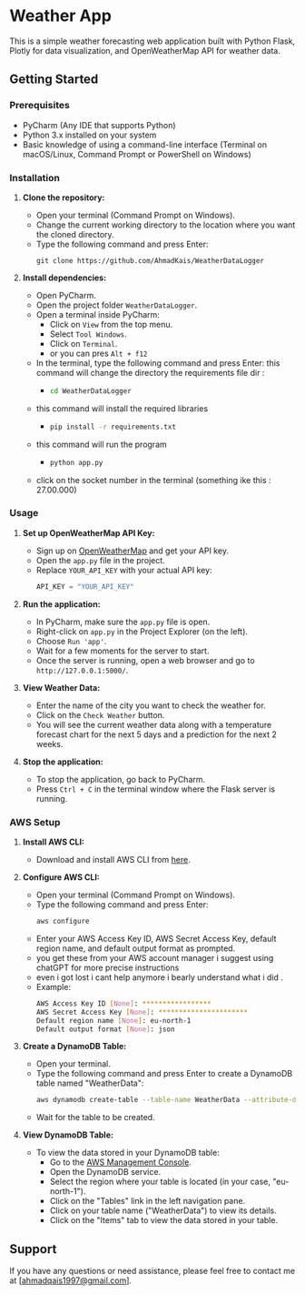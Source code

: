 # Weather App

This is a simple weather forecasting web application built with Python Flask, Plotly for data visualization, and OpenWeatherMap API for weather data.

## Getting Started

### Prerequisites

- PyCharm (Any IDE that supports Python)
- Python 3.x installed on your system
- Basic knowledge of using a command-line interface (Terminal on macOS/Linux, Command Prompt or PowerShell on Windows)

### Installation

1. **Clone the repository:**
    - Open your terminal (Command Prompt on Windows).
    - Change the current working directory to the location where you want the cloned directory.
    - Type the following command and press Enter:
        ```
        git clone https://github.com/AhmadKais/WeatherDataLogger
        ```
        
2. **Install dependencies:**
    - Open PyCharm.
    - Open the project folder `WeatherDataLogger`.
    - Open a terminal inside PyCharm:
        - Click on `View` from the top menu.
        - Select `Tool Windows`.
        - Click on `Terminal`.
        - or you can pres `Alt + f12`
    - In the terminal, type the following command and press Enter:
      this command will change the directory the requirements file dir :
      - ```sh
        cd WeatherDataLogger
        ```  
    - this command will install the required libraries 
      - ```sh
        pip install -r requirements.txt
        ```
    - this command will run the program 
      - ```sh
        python app.py
        ```
    - click on the socket number in the terminal (something ike this : 27.00.000) 

### Usage

1. **Set up OpenWeatherMap API Key:**
    - Sign up on [OpenWeatherMap](https://openweathermap.org/) and get your API key.
    - Open the `app.py` file in the project.
    - Replace `YOUR_API_KEY` with your actual API key:
        ```python
        API_KEY = "YOUR_API_KEY"
        ```

2. **Run the application:**
    - In PyCharm, make sure the `app.py` file is open.
    - Right-click on `app.py` in the Project Explorer (on the left).
    - Choose `Run 'app'`.
    - Wait for a few moments for the server to start.
    - Once the server is running, open a web browser and go to `http://127.0.0.1:5000/`.

3. **View Weather Data:**
    - Enter the name of the city you want to check the weather for.
    - Click on the `Check Weather` button.
    - You will see the current weather data along with a temperature forecast chart for the next 5 days and a prediction for the next 2 weeks.

4. **Stop the application:**
    - To stop the application, go back to PyCharm.
    - Press `Ctrl + C` in the terminal window where the Flask server is running.
### AWS Setup

1. **Install AWS CLI:**
    - Download and install AWS CLI from [here](https://aws.amazon.com/cli/).

2. **Configure AWS CLI:**
    - Open your terminal (Command Prompt on Windows).
    - Type the following command and press Enter:
        ```sh
        aws configure
        ```
    - Enter your AWS Access Key ID, AWS Secret Access Key, default region name, and default output format as prompted.
    - you get these from your AWS account manager i suggest using chatGPT for more precise instructions
    - even i got lost i cant help anymore i bearly understand what i did .
    - 
      Example:
      ```sh
      AWS Access Key ID [None]: *****************
      AWS Secret Access Key [None]: **********************
      Default region name [None]: eu-north-1
      Default output format [None]: json
      ```

3. **Create a DynamoDB Table:**
    - Open your terminal.
    - Type the following command and press Enter to create a DynamoDB table named "WeatherData":
      ```sh
      aws dynamodb create-table --table-name WeatherData --attribute-definitions AttributeName=city,AttributeType=S AttributeName=timestamp,AttributeType=N --key-schema AttributeName=city,KeyType=HASH AttributeName=timestamp,KeyType=RANGE --billing-mode PAY_PER_REQUEST
      ```
    - Wait for the table to be created.

4. **View DynamoDB Table:**
    - To view the data stored in your DynamoDB table:
        - Go to the [AWS Management Console](https://aws.amazon.com/console/).
        - Open the DynamoDB service.
        - Select the region where your table is located (in your case, "eu-north-1").
        - Click on the "Tables" link in the left navigation pane.
        - Click on your table name ("WeatherData") to view its details.
        - Click on the "Items" tab to view the data stored in your table.

## Support

If you have any questions or need assistance, please feel free to contact me at [ahmadqais1997@gmail.com].



